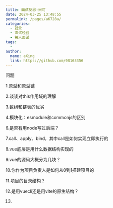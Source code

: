 ```yaml
---
title: 面试反思-米可
date: 2024-03-25 13:48:55
permalink: /pages/a6728a/
categories:
  - 就业
  - 面试经验
  - 被人面试
tags:
  - 
author: 
  name: aXing
  link: https://github.com/08163356
---
```

问题

1.原型和原型链

2.谈谈对this作用域的理解

3.数组和链表的优劣

4.模块化：esmodule和commonjs的区别

6.是否有用node写过后端？

7.call、apply、bind，其中call是如何实现立即执行的

8.vue底层是用什么数据结构实现的

9.vue的源码大概分为几块？

10.你作为项目负责人是如何从0到1搭建项目的

11.项目的目录结构？

12.是用vuecli还是用vite的原生结构？

13.

